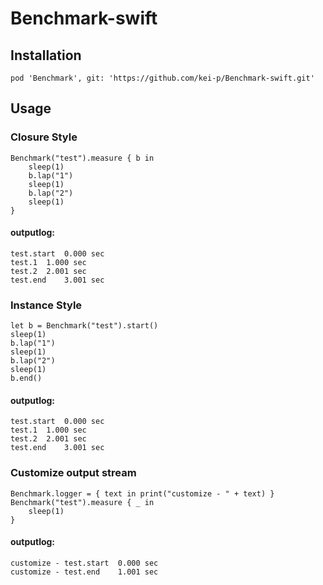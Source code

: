 # Benchmark-swift

## Installation
```
pod 'Benchmark', git: 'https://github.com/kei-p/Benchmark-swift.git'
```

## Usage
### Closure Style
```
Benchmark("test").measure { b in
	sleep(1)
	b.lap("1")
	sleep(1)
	b.lap("2")
	sleep(1)
}
```

#### outputlog:
```
test.start 	0.000 sec
test.1 	1.000 sec
test.2 	2.001 sec
test.end 	3.001 sec
```

### Instance Style
```
let b = Benchmark("test").start()
sleep(1)
b.lap("1")
sleep(1)
b.lap("2")
sleep(1)
b.end()
```

#### outputlog:
```
test.start 	0.000 sec
test.1 	1.000 sec
test.2 	2.001 sec
test.end 	3.001 sec
```

### Customize output stream
```
Benchmark.logger = { text in print("customize - " + text) }
Benchmark("test").measure { _ in
	sleep(1)
}
```

#### outputlog:
```
customize - test.start 	0.000 sec
customize - test.end 	1.001 sec
```


